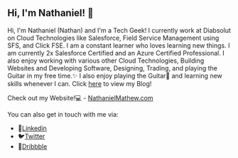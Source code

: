 ## Hi, I'm Nathaniel! 👋

Hi, I'm Nathaniel (Nathan) and I'm a Tech Geek!
I currently work at Diabsolut on Cloud Technologies like Salesforce, Field Service Management using SFS, and Click FSE. I am a constant learner who loves learning new things. I am currently 2x Salesforce Certified and an Azure Certified Professional. I also enjoy working with various other Cloud Technologies, Building Websites and Developing Software, Designing, Trading, and playing the Guitar in my free time.✨
I also enjoy playing the Guitar🎸 and learning new skills whenever I can. Click [here](https://nathanielmathew.tech/blog) to view my Blog!

Check out my Website!💻 - [NathanielMathew.com](https://nathanielmathew.com) 

You can also get in touch with me via:
- 💼[Linkedin](https://www.linkedin.com/in/nathanielmathew/)
- 🐦[Twitter](https://twitter.com/nathanxmathew)
- 🎨[Dribbble](https://dribbble.com/nathanielmathew)
